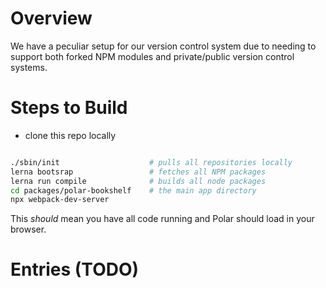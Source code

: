 # Overview

We have a peculiar setup for our version control system due to needing to 
support both forked NPM modules and private/public version control systems.

# Steps to Build 

- clone this repo locally

```bash

./sbin/init                    # pulls all repositories locally
lerna bootsrap                 # fetches all NPM packages
lerna run compile              # builds all node packages 
cd packages/polar-bookshelf    # the main app directory
npx webpack-dev-server
```

This *should* mean you have all code running and Polar should load in your 
browser.

# Entries (TODO)
